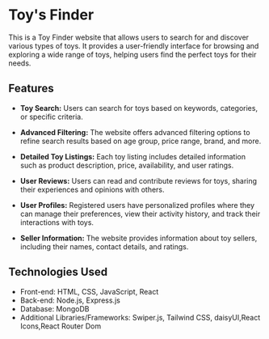 # Toy's Finder 

This is a Toy Finder website that allows users to search for and discover various types of toys. It provides a user-friendly interface for browsing and exploring a wide range of toys, helping users find the perfect toys for their needs.

## Features

- **Toy Search:** Users can search for toys based on keywords, categories, or specific criteria.
- **Advanced Filtering:** The website offers advanced filtering options to refine search results based on age group, price range, brand, and more.
- **Detailed Toy Listings:** Each toy listing includes detailed information such as product description, price, availability, and user ratings.
- **User Reviews:** Users can read and contribute reviews for toys, sharing their experiences and opinions with others.

- **User Profiles:** Registered users have personalized profiles where they can manage their preferences, view their activity history, and track their interactions with toys.
- **Seller Information:** The website provides information about toy sellers, including their names, contact details, and ratings.


## Technologies Used

- Front-end: HTML, CSS, JavaScript, React
- Back-end: Node.js, Express.js
- Database: MongoDB
- Additional Libraries/Frameworks: Swiper.js, Tailwind CSS, daisyUI,React Icons,React Router Dom
